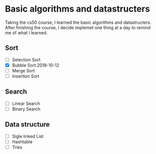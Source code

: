 # Basic algorithms and datastructers

Taking the cs50 course, I learned the basic algorithms and datastructers. After finishing the course, I decide implemet one thing at a day to remind me of what I learned.

## Sort

- [ ] Selection Sort
- [x] Bubble Sort 2018-10-12
- [ ] Merge Sort
- [ ] Insertion Sort

## Search

- [ ] Linear Search
- [ ] Binary Search

## Data structure

- [ ] Sigle linked List
- [ ] Hashtable
- [ ] Tries
